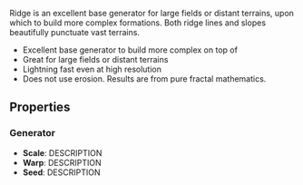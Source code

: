 Ridge is an excellent base generator for large fields or distant terrains, upon which to build more complex formations. Both ridge lines and slopes beautifully punctuate vast terrains.

- Excellent base generator to build more complex on top of
- Great for large fields or distant terrains
- Lightning fast even at high resolution
- Does not use erosion. Results are from pure fractal mathematics.

## Properties

### Generator 
- **Scale**: DESCRIPTION
- **Warp**: DESCRIPTION
- **Seed**: DESCRIPTION



